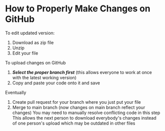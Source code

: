 # How to Properly Make Changes on GitHub
To edit updated version:
1) Download as zip file
2) Unzip
3) Edit your file

To upload changes on GitHub
1) ***Select the proper branch first***  (this allows everyone to work at once with the latest working version)
2) Copy and paste your code onto it and save

Eventually
1) Create pull request for your branch where you just put your file
2) Merge to main branch (now changes on main branch reflect your changes)
   You may need to manually resolve conflicting code in this step
   This allows the next person to download everybody's changes instead of one person's upload which may be outdated in other files
   
